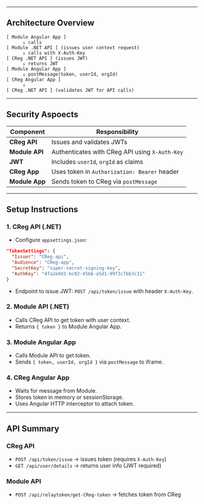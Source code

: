 
---

## Architecture Overview

```
[ Module Angular App ]
      ↓ calls
[ Module .NET API ] (issues user context request)
      ↓ calls with X-Auth-Key
[ CReg .NET API ] (issues JWT)
      ↓ returns JWT
[ Module Angular App ]
      ↓ postMessage(token, userId, orgId)
[ CReg Angular App ]
      ↓
[ CReg .NET API ] (validates JWT for API calls)
```

---


## Security Aspoects

| Component     | Responsibility                                 |
|---------------|------------------------------------------------|
| **CReg API** | Issues and validates JWTs                      |
| **Module API**| Authenticates with CReg API using `X-Auth-Key` |
| **JWT**       | Includes `userId`, `orgId` as claims           |
| **CReg App** | Uses token in `Authorization: Bearer` header   |
| **Module App**| Sends token to CReg via `postMessage`         |

---

## Setup Instructions

### 1. CReg API (.NET)
- Configure `appsettings.json`:
```json
"TokenSettings": {
  "Issuer": "CReg-api",
  "Audience": "CReg-app",
  "SecretKey": "super-secret-signing-key",
  "AuthKey": "4fa2e9d1-bc02-45b6-a5d1-99f3c7bb3c11"
}
```
- Endpoint to issue JWT: `POST /api/token/issue` with header `X-Auth-Key`.

### 2. Module API (.NET)
- Calls CReg API to get token with user context.
- Returns `{ token }` to Module Angular App.

### 3. Module Angular App
- Calls Module API to get token.
- Sends `{ token, userId, orgId }` via `postMessage` to iframe.

###  4. CReg Angular App
- Waits for message from Module.
- Stores token in memory or sessionStorage.
- Uses Angular HTTP interceptor to attach token.

---

## API Summary

### CReg API
- `POST /api/token/issue` → issues token (requires `X-Auth-Key`)
- `GET /api/user/details` → returns user info (JWT required)

### Module API
- `POST /api/relaytoken/get-CReg-token` → fetches token from CReg
